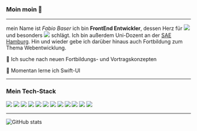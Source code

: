 ### Moin moin 👋

---

mein Name ist *Fabio Baser* ich bin **FrontEnd Entwickler**, dessen Herz für <img src="https://img.shields.io/badge/-JavaScript-eed718?style=flat&logo=javascript&logoColor=ffffff"> und besonders <img src="https://img.shields.io/badge/-React-000000?style=flat&logo=react&logoColor=00c8ff"> schlägt. Ich bin außerdem Uni-Dozent an der [SAE Hamburg](https://www.sae.edu/deu/de/campus/hamburg). Hin und wieder gebe ich darüber hinaus auch Fortbildung zum Thema Webentwicklung.
  
 🔭 Ich suche nach neuen Fortbildungs- und Vortragskonzepten
 
 🌱 Momentan lerne ich Swift-UI


---


### Mein Tech-Stack

<img src = "https://img.shields.io/badge/-HTML5-E34F26?style=flat&logo=html5&logoColor=white"> 
<img src = "https://img.shields.io/badge/-CSS3-1572B6?style=flat&logo=css3&logoColor=white">
<img src="https://img.shields.io/badge/-JavaScript-eed718?style=flat&logo=javascript&logoColor=ffffff">
<img src="https://img.shields.io/badge/-Sass-cc6699?style=flat&logo=sass&logoColor=ffffff">
<img src="https://img.shields.io/badge/-React-000000?style=flat&logo=react&logoColor=00c8ff">
<img src="https://img.shields.io/badge/-MongoDB-4DB33D?style=flat&logo=mongodb&logoColor=FFFFFF">
<img src="https://img.shields.io/badge/-Express.js-787878?style=flat">
<img src="https://img.shields.io/badge/-Node.js-3C873A?style=flat&logo=Node.js&logoColor=white">
<img src="http://img.shields.io/badge/-Git-F1502F?style=flat&logo=git&logoColor=FFFFFF">
<img src="http://img.shields.io/badge/-Github-000000?style=flat&logo=github&logoColor=FFFFFF">
<img src="http://img.shields.io/badge/-VS%20Code-007ACC?style=flat&logo=visual%20studio%20code&logoColor=white">
<img src="http://img.shields.io/badge/-Heroku-430098?style=flat&logo=heroku&logoColor=white">

---

![GitHub stats](https://github-readme-stats.vercel.app/api?username=fabiobaser&show_icons=true&hide_border=true)
